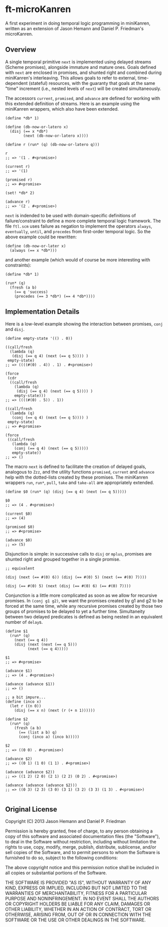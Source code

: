 # ft-microKanren

A first experiment in doing temporal logic programming in miniKanren, written as an extension of Jason Hemann and Daniel P. Friedman's microKanren.

## Overview

A single temporal primitive `next` is implemented using delayed streams (Scheme promises), alongside immature and mature ones. Goals defined with `next` are enclosed in promises, and shunted right and combined during miniKanren's interleaving. This allows goals to refer to external, time-dependent (stateful) resources, with the guaranty that goals at the same "time" increment (i.e., nested levels of `next`) will be created simultaneously.

The accessors `current`, `promised`, and `advance` are defined for working with this extended definition of streams. Here is an example using the miniKanren wrappers, which also have been extended.

```
(define *db* 1)

(define (db-now-or-latero x)
  (disj (== x *db*)
        (next (db-now-or-latero x))))

(define r (run* (q) (db-now-or-latero q)))

r
;; => '(1 . #<promise>)

(current r)
;; => '(1)

(promised r)
;; => #<promise>

(set! *db* 2)

(advance r)
;; => '(2 . #<promise>)
```

`next` is indended to be used with domain-specific definitions of failure/constraint to define a more complete temporal logic framework. The file `ftl.scm` uses failure as negation to implement the operators `always`, `eventually`, `until`, and `precedes` from first-order temporal logic. So the above example could be rewritten:

```
(define (db-now-or-later x)
  (always (== x *db*)))
```

and another example (which would of course be more interesting with constraints):

```
(define *db* 1)

(run* (q)
  (fresh (a b)
    (== q 'success)
    (precedes (== 3 *db*) (== 4 *db*))))
```

## Implementation Details

Here is a low-level example showing the interaction between promises, `conj` and `disj`.

```
(define empty-state '(() . 0))

((call/fresh
  (lambda (q)
   (disj (== q 4) (next (== q 5)))) )
 empty-state)
;; => ((((#(0) . 4)) . 1) . #<promise>)

(force
 (cdr
  ((call/fresh
    (lambda (q)
     (disj (== q 4) (next (== q 5)))) )
    empty-state)))
;; => ((((#(0) . 5)) . 1))      	

((call/fresh
  (lambda (q)
   (conj (== q 4) (next (== q 5)))) )
 empty-state)
;; => #<promise>

(force
 ((call/fresh
   (lambda (q)
    (conj (== q 4) (next (== q 5)))))
   empty-state))
;; => ()
```

The macro `next` is defined to facilitate the creation of delayed goals, analogous to `Zzz`, and the utility functions `promised`,  `current` and `advance` help with the dotted-lists created by these promises. The miniKanren wrappers `run`, `run*`, `pull`, `take` and `take-all` are appropriately extended.

```
(define $0 (run* (q) (disj (== q 4) (next (== q 5)))))

$0
;; => (4 . #<promise>)

(current $0)
;; => (4)

(promised $0)
;; => #<promise>

(advance $0)
;; => (5)
```

Disjunction is simple: in successive calls to `disj` or `mplus`, promises are shunted right and grouped together in a single promise.

```
;; equivalent

(disj (next (== #(0) 6)) (disj (== #(0) 5) (next (== #(0) 7))))

(disj (== #(0) 5) (next (disj (== #(0) 6) (== #(0) 7))))
```

Conjunction is a little more complicated as soon as we allow for recursive promises. In `(conj g1 g2)`, we want the promises created by g1 and g2 to be forced at the same time, while any recursive promises created by those two groups of promises to be delayed to yet a further time. Simultaneity between two delayed predicates is defined as being nested in an equivalent number of `delay`s.

```
(define $1
  (run* (q)
    (next (== q 4))
    (disj (next (next (== q 5)))
          (next (== q 4)))))

$1
;; => #<promise>

(advance $1)
;; => (4 . #<promise>)

(advance (advance $1))
;; => ()

;; a bit impure...
(define (inco x)
  (let r ((n 0))
    (disj (== x n) (next (r (+ n 1))))))

(define $2
  (run* (q)
    (fresh (a b)
      (== (list a b) q)
      (conj (inco a) (inco b)))))

$2
;; => ((0 0) . #<promise>)

(advance $2)
;; => ((0 1) (1 0) (1 1) . #<promise>)

(advance (advance $2))
;; => ((1 2) (2 0) (2 1) (2 2) (0 2) . #<promise>)

(advance (advance (advance $2)))
;; => ((0 3) (2 3) (3 0) (3 1) (3 2) (3 3) (1 3) . #<promise>)
    
```



## Original License

Copyright (C) 2013 Jason Hemann and Daniel P. Friedman

Permission is hereby granted, free of charge, to any person obtaining a copy of this software and associated documentation files (the "Software"), to deal in the Software without restriction, including without limitation the rights to use, copy, modify, merge, publish, distribute, sublicense, and/or sell copies of the Software, and to permit persons to whom the Software is furnished to do so, subject to the following conditions:

The above copyright notice and this permission notice shall be included in all copies or substantial portions of the Software.

THE SOFTWARE IS PROVIDED "AS IS", WITHOUT WARRANTY OF ANY KIND, EXPRESS OR IMPLIED, INCLUDING BUT NOT LIMITED TO THE WARRANTIES OF MERCHANTABILITY, FITNESS FOR A PARTICULAR PURPOSE AND NONINFRINGEMENT. IN NO EVENT SHALL THE AUTHORS OR COPYRIGHT HOLDERS BE LIABLE FOR ANY CLAIM, DAMAGES OR OTHER LIABILITY, WHETHER IN AN ACTION OF CONTRACT, TORT OR OTHERWISE, ARISING FROM, OUT OF OR IN CONNECTION WITH THE SOFTWARE OR THE USE OR OTHER DEALINGS IN THE SOFTWARE.



